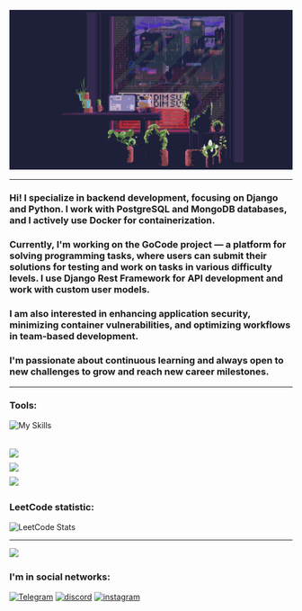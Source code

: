 ![Header](https://github.com/snickyyy/snickyyy/blob/main/assets/rr.gif)
___

### Hi! I specialize in backend development, focusing on Django and Python. I work with PostgreSQL and MongoDB databases, and I actively use Docker for containerization.

### Currently, I'm working on the GoCode project — a platform for solving programming tasks, where users can submit their solutions for testing and work on tasks in various difficulty levels. I use Django Rest Framework for API development and work with custom user models.

### I am also interested in enhancing application security, minimizing container vulnerabilities, and optimizing workflows in team-based development.

### I'm passionate about continuous learning and always open to new challenges to grow and reach new career milestones.

______

### Tools:


<!-- ![Python](https://img.shields.io/badge/-python-black?style=for-the-badge&logo=python&logoColor=blue)
![PyQT](https://img.shields.io/badge/-PyQT6-black?style=for-the-badge&logo=Qt&logoColor=78ff88)
![Qtdesigner](https://img.shields.io/badge/-Qtdesigner-black?style=for-the-badge&logo=Qt&logoColor=78ff88)
![git](https://img.shields.io/badge/-git-black?style=for-the-badge&logo=git&logoColor=f5552a)
![sql](https://img.shields.io/badge/-sql-black?style=for-the-badge&logo=postgresql&logoColor=909090)
![nupmy](https://img.shields.io/badge/-numpy-black?style=for-the-badge&logo=numpy&logoColor=6296CC)
![windows](https://img.shields.io/badge/-win32api-black?style=for-the-badge&logo=gears&logoColor=6296CC)
![django](https://img.shields.io/badge/-django-black?style=for-the-badge&logo=django&logoColor=4ca359)
![ci-cd](https://img.shields.io/badge/-django-black?style=for-the-badge&logo=&logoColor=4ca359) -->
![My Skills](https://go-skill-icons.vercel.app/api/icons?i=python,django,flask,githubactions,github,gitlab,bootstrap,html,css,bash,docker,qt,git,pycharm,vscode,postgres,sqlite,redis,mongodb,api,&titles=true)


![](https://github-readme-stats.vercel.app/api?username=snickyyy&theme=dark&hide_border=true&include_all_commits=true&count_private=true)<br/>
![](https://github-readme-streak-stats.herokuapp.com/?user=ortonikc&theme=dark&hide_border=true)<br/>
![](https://github-readme-stats.vercel.app/api/top-langs/?username=snickyyy&theme=dark&hide_border=true&include_all_commits=true&count_private=true&layout=compact)
---
### LeetCode statistic:
![LeetCode Stats](https://leetcard.jacoblin.cool/snickyyy?theme=dark&font=Lexend%20Deca&ext=heatmap)
___
![](https://raw.githubusercontent.com/snickyyy/github-stats/master/generated/overview.svg#gh-dark-mode-only)

### I'm in social networks:

[![Telegram](https://img.shields.io/badge/-telegram-black?style=for-the-badge&logo=telegram&logoColor=blue)](https://t.me/snickyyy)
[![discord](https://img.shields.io/badge/-discord-black?style=for-the-badge&logo=discord&logoColor=5600b8)](https://discordapp.com/users/994294160750293103/)
[![instagram](https://img.shields.io/badge/-instagram-black?style=for-the-badge&logo=instagram&logoColor=orange)](https://www.instagram.com/snicky.sc/)

